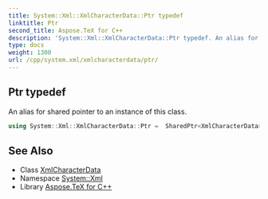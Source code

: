 ```yaml
---
title: System::Xml::XmlCharacterData::Ptr typedef
linktitle: Ptr
second_title: Aspose.TeX for C++
description: 'System::Xml::XmlCharacterData::Ptr typedef. An alias for shared pointer to an instance of this class in C++.'
type: docs
weight: 1300
url: /cpp/system.xml/xmlcharacterdata/ptr/
---
```

## Ptr typedef


An alias for shared pointer to an instance of this class.

```cpp
using System::Xml::XmlCharacterData::Ptr =  SharedPtr<XmlCharacterData>
```

## See Also

* Class [XmlCharacterData](../)
* Namespace [System::Xml](../../)
* Library [Aspose.TeX for C++](../../../)
